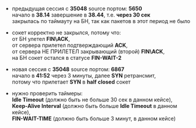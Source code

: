 - предыдущая сессия с **35048** source портом: **5650**\
начало в **38.14** завершение в **38.44**, т.е. **через 30 сек**\
закрылась по таймауту на БН, так как пакетов в этот период не было

- сокет корректно не закрылся, потому что:\
от БН улетел **FIN\ACK**,\
от сервера прилетел подтверждающий **ACK**,\
от сервера НЕ ПРИЛЕТЕЛ закрывающий (второй) **FIN\ACK**,\
на БН сокет остался в статусе **FIN-WAIT-2**

- новая сессия с **35048** source портом: **6867**\
начало в **41:52** через 3 минуты, далее **SYN** ретрансмит,\
потому что прилетает **SYN** в **half closed** сокет

- нужно проверить таймеры:\
**Idle Timeout** (должно быть не больше 30 сек в данном кейсе),\
**Keep-Alive Interval** (должно быть больше **Idle Timeout** в данном кейсе),\
**FIN-WAIT-TIME** (должно быть больше 3 минут, в данном кейсе)
